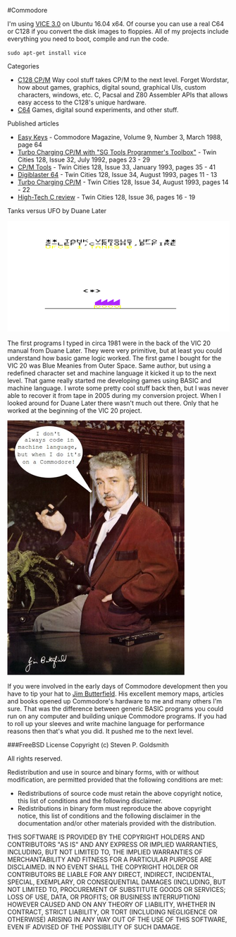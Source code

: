 #Commodore                                                

I'm using [VICE 3.0](http://vice-emu.sourceforge.net) on Ubuntu 16.04 x64. Of course you can use a real C64 or C128 if you convert the disk images to floppies. All of my projects include everything you need to boot, compile and run the code.
 
`sudo apt-get install vice`

Categories
* [C128 CP/M](https://github.com/sgjava/garage/tree/master/commodore/cpm) Way cool stuff takes CP/M to the next level. Forget Wordstar, how about games, graphics, digital sound, graphical UIs, custom characters, windows, etc. C, Pacsal and Z80 Assembler APIs that allows easy access to the C128's unique hardware.
* [C64](https://github.com/sgjava/garage/tree/master/commodore/c64) Games, digital sound experiments, and other stuff.

Published articles
* [Easy Keys](https://raw.githubusercontent.com/sgjava/garage/master/commodore/images/Commodore_Magazine_Vol-09-N03_1988_Mar.png) - Commodore Magazine, Volume 9, Number 3, March 1988, page 64
* [Turbo Charging CP/M with "SG Tools Programmer's Toolbox"](https://github.com/sgjava/garage/blob/master/commodore/images/Twin_Cities_128_Issue_32_1992_Jul.png) - Twin Cities 128, Issue 32, July 1992, pages 23 - 29
* [CP/M Tools](https://github.com/sgjava/garage/blob/master/commodore/images/Twin_Cities_128-64_Issue%2033_1993_Jan.png) - Twin Cities 128, Issue 33, January 1993, pages 35 - 41
* [Digiblaster 64](https://github.com/sgjava/garage/blob/master/commodore/images/Twin_Cities_128-64_Issue_34_1993_Aug_db64.png) - Twin Cities 128, Issue 34, August 1993, pages 11 - 13
* [Turbo Charging CP/M](https://github.com/sgjava/garage/blob/master/commodore/images/Twin_Cities_128-64_Issue_34_1993_Aug_cpm.png) - Twin Cities 128, Issue 34, August 1993, pages 14 - 22
* [High-Tech C review](https://github.com/sgjava/garage/blob/master/commodore/images/Twin_Cities_128-64_Issue_36.png) - Twin Cities 128, Issue 36, pages 16 - 19

Tanks versus UFO by Duane Later

![Tank versus UFO](images/tankvsufo.png)

The first programs I typed in circa 1981 were in the back of the VIC 20 manual from Duane Later. They were very primitive, but at least you could understand how basic game logic worked. The first game I bought for the VIC 20 was Blue Meanies from Outer Space. Same author, but using a redefined character set and machine language it kicked it up to the next level. That game really started me developing games using BASIC and machine language. I wrote some pretty cool stuff back then, but I was never able to recover it from tape in 2005 during my conversion project. When I looked around for Duane Later there wasn't much out there. Only that he worked at the beginning of the VIC 20 project.

![Jim Butterfield](images/jimbutterfield.jpg)

If you were involved in the early days of Commodore development then you have to tip your hat to [Jim Butterfield](https://en.wikipedia.org/wiki/Jim_Butterfield). His excellent memory maps, articles and books opened up Commodore's hardware to me and many others I'm sure. That was the difference between generic BASIC programs you could run on any computer and building unique Commodore programs. If you had to roll up your sleeves and write machine language for performance reasons then that's what you did. It pushed me to the next level.

###FreeBSD License
Copyright (c) Steven P. Goldsmith

All rights reserved.

Redistribution and use in source and binary forms, with or without modification, are permitted provided that the following conditions are met:
* Redistributions of source code must retain the above copyright notice, this list of conditions and the following disclaimer.
* Redistributions in binary form must reproduce the above copyright notice, this list of conditions and the following disclaimer in the documentation and/or other materials provided with the distribution.

THIS SOFTWARE IS PROVIDED BY THE COPYRIGHT HOLDERS AND CONTRIBUTORS "AS IS" AND ANY EXPRESS OR IMPLIED WARRANTIES, INCLUDING, BUT NOT LIMITED TO, THE IMPLIED WARRANTIES OF MERCHANTABILITY AND FITNESS FOR A PARTICULAR PURPOSE ARE DISCLAIMED. IN NO EVENT SHALL THE COPYRIGHT HOLDER OR CONTRIBUTORS BE LIABLE FOR ANY DIRECT, INDIRECT, INCIDENTAL, SPECIAL, EXEMPLARY, OR CONSEQUENTIAL DAMAGES (INCLUDING, BUT NOT LIMITED TO, PROCUREMENT OF SUBSTITUTE GOODS OR SERVICES; LOSS OF USE, DATA, OR PROFITS; OR BUSINESS INTERRUPTION) HOWEVER CAUSED AND ON ANY THEORY OF LIABILITY, WHETHER IN CONTRACT, STRICT LIABILITY, OR TORT (INCLUDING NEGLIGENCE OR OTHERWISE) ARISING IN ANY WAY OUT OF THE USE OF THIS SOFTWARE, EVEN IF ADVISED OF THE POSSIBILITY OF SUCH DAMAGE.

